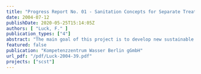 ```yaml
---
title: "Progress Report No. 01 - Sanitation Concepts for Separate Treatment of Urine, Faeces and Greywater (SCST)"
date: 2004-07-12
publishDate: 2020-05-25T15:14:05Z
authors: [ "Luck, F." ]
publication_types: ["4"]
abstract: "The main goal of this project is to develop new sustainable sanitation concepts which have significant advantages in relation to ecological as well as to economical aspects compared to the conventional systems (end-of-pipe-system). After successful project completion, the new sanitation concept should be used in Berlin areas, where sewer systems are not installed, as well as other locations (national and international). The management of the project has been achieved as foreseen. No relevant modifications have been necessary. In relation to the technical development all eight tasks have been started. Some later than scheduled but this does not endanger the goal and end date of the project. The first results from the greywater treatment with the constructed wetland show that the effluent quality is comparable to the wastewater treatment plants of Berlin In contrary to the proposal the new sanitation concept using vacuum separation toilets will be realised in the office building instead of apartment building. Furthermore not fifteen but ten flats are taken into account for the project and all bathrooms will be completely retrofitted instead of installation of new toilet systems only. Due to the fact that external assistance for designing is necessary the costs for external assistance is higher than planned. The precise figure will be available earliest at the end of 2004. All modifications do not endanger the goal of the project. For the information and discussion with the national and international public and colleagues about this project many presentations, publications and visits of the demonstration project have been undertaken and organised, respectively. The envisioned progress up to the interim report in March 2005 will be the realisation and start up of operation of the sanitation concept in the apartment building, exchange of the gravity separation toilets against vacuum separation toilets in the office building, designing, installation and operation of the digester. Furthermore all work from subcontractors (Life-Cycle-Assessment, Urine treatment, Fertiliser usage) will continue. Different international presentations are also foreseen. In relation to the financial issues 325.906 € (21 %) of the total eligible costs of 1.552.116 € and 511.515 € (23 %) of the total real costs of 2.223.474 €, respectively, have been spent until now. The 30 % threshold of the total real costs will be achieved presumably at the end of 2004."
featured: false
publication: "Kompetenzzentrum Wasser Berlin gGmbH"
url_pdf: "/pdf/Luck-2004-39.pdf"
projects: ["scst"]
---
```



